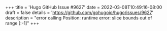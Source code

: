 +++
title = 'Hugo GitHub Issue #9627'
date = 2022-03-08T10:49:16-08:00
draft = false
details = 'https://github.com/gohugoio/hugo/issues/9627'
description = "error calling Position: runtime error: slice bounds out of range [:-1]"
+++
